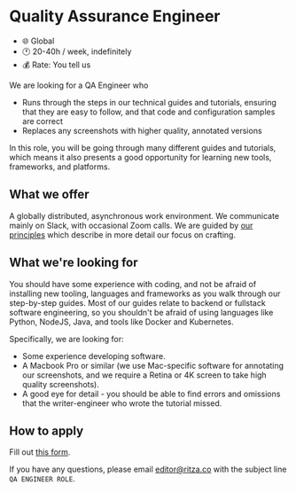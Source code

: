 # Quality Assurance Engineer

- 🌐 Global
- 🕐 20-40h / week, indefinitely
- 💰 Rate: You tell us

We are looking for a QA Engineer who

* Runs through the steps in our technical guides and tutorials, ensuring that they are easy to follow, and that code and configuration samples are correct
* Replaces any screenshots with higher quality, annotated versions

In this role, you will be going through many different guides and tutorials, which means it also presents a good opportunity for learning new tools, frameworks, and platforms.

## What we offer

A globally distributed, asynchronous work environment. We communicate mainly on Slack, with occasional Zoom calls. We are guided by [our principles](https://ritza.co/handbook/how-we-work/principles/) which describe in more detail our focus on crafting.

## What we're looking for

You should have some experience with coding, and not be afraid of installing new tooling, languages and frameworks as you walk through our step-by-step guides. Most of our guides relate to backend or fullstack software engineering, so you shouldn't be afraid of using languages like Python, NodeJS, Java, and tools like Docker and Kubernetes.

Specifically, we are looking for:

* Some experience developing software.
* A Macbook Pro or similar (we use Mac-specific software for annotating our screenshots, and we require a Retina or 4K screen to take high quality screenshots).
* A good eye for detail - you should be able to find errors and omissions that the writer-engineer who wrote the tutorial missed.

## How to apply

Fill out [this form](https://forms.gle/kHzDrwH9tMzA61Y78).

If you have any questions, please email editor@ritza.co with the subject line `QA ENGINEER ROLE`.

